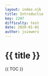 ```yaml
---
layout: index.njk
title: Introductie
key: 2207
difficulty: test
date: 2020-01-01
author: jsiewers
---
```



# {{ title }}

{{ TOC }}
